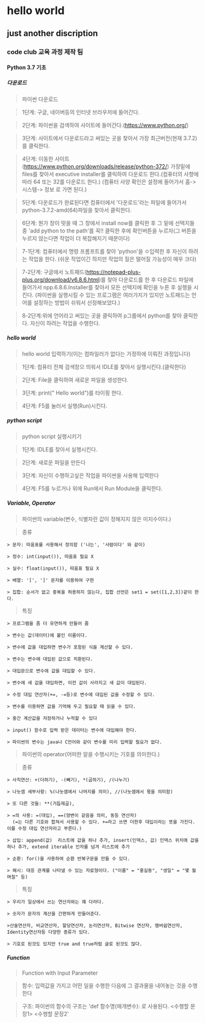 # hello world
## just another discription


### code club 교육 과정 제작 팀
#### Python 3.7 기초
##### 다운로드

> 파이썬 다운로드

  > 1단계: 구글, 네이버등의 인터넷 브라우저에 들어간다.
  
  > 2단계: 파이썬을 검색하여 사이트에 들어간다.(https://www.python.org/)
  
  > 3단계: 사이트에서 다운로드라고 써있는 곳을 찾아서 가장 최근버전(현재 3.7.2)를 클릭한다.
  
  > 4단계: 이동한 사이트(https://www.python.org/downloads/release/python-372/) 가장밑에 files를 찾아서 executive installer를 클릭하여 다운로드           한다.(컴퓨터의 사향에 따라 64 또는 32를 다운로드 한다.) (컴퓨터 사양 확인은 설정에 들어가서 홈->시스템-> 정보 로 가면 된다.)
  
  > 5단계: 다운로드가 완료된다면 컴퓨터에서 '다운로드'라는 파일에 들어가서 python-3.7.2-amd(64)파일을 찾아서 클릭한다.
  
  > 6단계: 뭔가 창이 떳을 때 그 창에서 install now를 클릭한 후 그 밑에 선택지들중 'add python to the path'를 꼭!! 클릭한 후에 확인버튼을 누르자(그 버튼을 누르지 않는다면 작업이 더 복잡해지기 때문이다)
  
  > 7-1단계: 컴퓨터에서 명령 프롬프트를 찾아 'python'을 ㅇ입력한 후 자신이 하려는 작업을 한다. (쉬운 작업이긴 하지만 작업의 질은 떨어질 가능성이 매우 크다)
  
  > 7-2단계: 구글에서 노트패드(https://notepad-plus-plus.org/download/v6.8.6.html)를 찾아 다운로드를 한 후 다운로드 파일에 들어가서 npp.6.8.6.Installer를 찾아서 모든 선택지에 확인을 누른 후 실행을 시킨다. (파이썬을 실행시킬 수 있는 프로그램은 여러가지가 있지만 노트패드는 언어를 설정하는 방법이 쉬워서 선정해보았다.)
  
  > 8-2단계:위에 언어라고 써있는 곳을 클릭하여 p그룹에서 python를 찾아 클릭한다. 자신이 하려는 작업을 수행한다. 
  
  
  
  
  
##### hello world
  > hello world 입력하기(이는 컴파일러가 없다는 가정하에 이뤄진 과정입니다)
  
   > 1단계: 컴퓨터 전체 검색창으 띄워서 IDLE를 찾아서 실행시킨다.(클릭한다)
   
   > 2단계: File을 클릭하여 새로운 파일을 생성한다. 
   
   > 3단계: print(" Hello world")를 타이핑 한다. 
   
   > 4단계: F5를 눌러서 실행(Run)시킨다.


##### python script

  > python script 실행시키기
  
   > 1단계: IDLE를 찾아서 실행시킨다.
   
   > 2단계: 새로운 파일을 만든다
   
   > 3단계: 자신이 수행하고싶은 작업을 파이썬을 사용해 입력한다
   
   > 4단계: F5를 누르거나 위에 Run에서 Run Module을 클릭한다.
   
   
##### Variable, Operator

  > 파이썬의 variable(변수, 식별자란 값이 정해지지 않은 미지수이다.)
  
   > 종류
   
    > 문자: 따움표를 사용해서 정의함 ('나는', '사람이다' 와 같이)
    
    > 정수: int(input()), 따움표 필요 X
    
    > 실수: float(input()), 따움표 필요 X
    
    > 배열: '[', ']' 문자를 이용하여 구현
    
    > 집합: 순서가 없고 중복을 허용하지 않는다, 집합 선언은 set1 = set([1,2,3])같이 한다.
    
   > 특징 
   
    > 프로그램을 좀 더 유연하게 만들어 줌 
   
    > 변수는 값(데이터)에 붙인 이름이다.
    
    > 변수에 값을 대입하면 변수가 포함된 식을 계산할 수 있다.
    
    > 변수는 변수에 대입된 값으로 치환된다.
    
    > 대입문으로 변수에 값을 대입할 수 있다.
    
    > 변수에 새 값을 대입하면, 이전 값이 사라지고 새 값이 대입된다.
    
    > 수정 대입 연산자(+=, -=등)로 변수에 대입된 값을 수정할 수 있다.
    
    > 변수를 이용하면 값을 기억해 두고 필요할 때 읽을 수 있다.
    
    > 중간 계산값을 저장하거나 누적할 수 있다
    
    > input() 함수로 입력 받은 데이터는 변수에 대입해야 한다.
    
    > 파이썬의 변수는 java나 C언어와 같이 변수를 미리 입력할 필요가 없다.
    
    
    
  > 파이썬의 operator(어떠한 알을 수행시키는 기호를 의미한다.)
  
   >종류
   
    > 사칙연산: +(더하기), -(빼기), *(곱하기), /(나누기)
    
    > 나눗셈 세부사항: %(나눗셈에서 나머지를 의미), //(나눗셈에서 몫을 의미함)
    
    > 또 다른 것들: **(거듭제곱), 
    
    > =의 사용: =(대입), ==(양변이 같음을 의미, 동등 연산자)
      (=는 다른 기호와 합쳐서 사용할 수 있다. +=라고 쓰면 더한후 대입이라는 뜻을 가진다. 이를 수정 대입 연산자라고 부른다.)
    
    > 삽입: append(값)  리스트에 값을 하나 추가, insert(인덱스, 값) 인덱스 위치에 값을 하나 추가, extend iterable 인자를 넘겨 리스트에 추가
        
    > 순환: for()을 사용하여 순환 반복구문을 만들 수 있다.
        
    > 해시: 대응 관계를 나타낼 수 있는 자료형이다. ("이름" = "홍길동", "생일" = "몇 월 며칠" 등)

   > 특징
   
    > 우리가 일상에서 쓰는 연산자와는 꽤 다라다.
    
    > 숫자가 문자의 계산을 간편하게 만들어준다.
    
    >산술연산자, 비교연산자, 할당연산자, 논리연산자, Bitwise 연산자, 멤버쉽연산자, Identity연산자등 다양한 종류가 있다.
    
    > 기호로 된것도 있지만 true and true처럼 글로 된것도 많다.
    
    
    
##### Function

  > Function with Input Parameter
  
   >함수:  입력값을 가지고 어떤 일을 수행한 다음에 그 결과물을 내어놓는 것을 수행한다
   
   >구조: 파이썬의 함수의 구조는 'def 함수명(매개변수): 로 사용된다.
                               <수행할 문장1>
                               <수행할 문장2'

    
